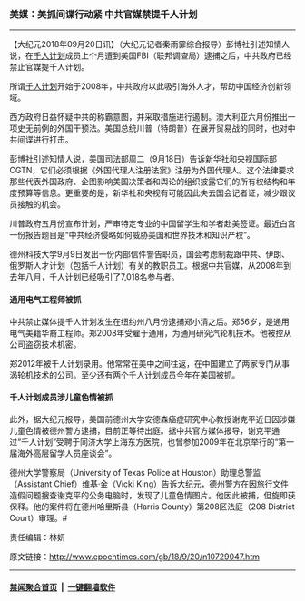 ### 美媒：美抓间谍行动紧 中共官媒禁提千人计划
------------------------

<p>【大纪元2018年09月20日讯】（大纪元记者秦雨霏综合报导）彭博社引述知情人说，在<a href="http://www.epochtimes.com/gb/tag/%E5%8D%83%E4%BA%BA%E8%AE%A1%E5%88%92.html">千人计划</a>成员上个月遭到美国FBI（联邦调查局）逮捕之后，中共政府已经禁止官媒提千人计划。</p>
<p>所谓<a href="http://www.epochtimes.com/gb/tag/%E5%8D%83%E4%BA%BA%E8%AE%A1%E5%88%92.html">千人计划</a>开始于2008年，中共政府以此吸引海外人才，帮助中国经济创新领域。</p>
<p>西方政府日益怀疑中共的称霸意图，并采取措施进行遏制。澳大利亚六月份推出一项史无前例的外国干预法。美国总统川普（特朗普）在展开贸易战的同时，也对中共间谍进行打击。</p>
<p>彭博社引述知情人说，美国司法部周二（9月18日）告诉新华社和央视国际部CGTN，它们必须根据《外国代理人注册法案》注册为外国代理人。这个法律要求那些代表外国政府、企图影响美国决策者和舆论的组织披露它们的所有权结构和年度预算等信息。更重要的是，新华社和央视有可能因此失去国会记者证，减少跟议员接触的机会。</p>
<p>川普政府五月份宣布计划，严审特定专业的中国留学生和学者赴美签证。最近白宫一份报告题目是“中共经济侵略如何威胁美国和世界技术和知识产权”。</p>
<p>德州科技大学9月9日发出一份内部信件警告职员，国会考虑制裁跟中共、伊朗、俄罗斯人才计划（包括千人计划）有关的教职员工。根据中共官媒，从2008年到去年八月，千人计划已经吸引了7,018名参与者。</p>
<h4><strong>通用电气工程师被抓</strong></h4>
<p>中共禁止媒体提千人计划发生在纽约州八月份逮捕郑小清之后。郑56岁，是通用电气美籍华裔工程师。郑2008年受雇于通用，为通用研究汽轮机技术。他被控从公司盗窃技术机密。</p>
<p>郑2012年被千人计划录用。他常常在美中之间往返，在中国建立了两家专门从事涡轮机技术的公司。至少还有两个千人计划成员今年在美国被抓。</p>
<h4><strong>千人计划成员涉儿童色情被抓</strong></h4>
<p>此外，据大纪元报导，美国前德州大学安德森癌症研究中心教授谢克平近日因涉嫌儿童色情被德州警方逮捕，目前正等待出庭。据中共官方媒体报导，谢克平通过“千人计划”受聘于同济大学上海东方医院，也曾参加2009年在北京举行的“第一届海外高层留学人员座谈会”。</p>
<p>德州大学警察局（University of Texas Police at Houston）助理总警监（Assistant Chief）维基·金（Vicki King）告诉大纪元，德州警方在因旅行文件造假问题搜查谢克平的公务电脑时，发现了儿童色情图片。他因此被捕，但旋即获保释。他的案件将在德州哈里斯县（Harris County）第208区法庭（208 District Court）审理。#</p>
<p>责任编辑：林妍</p>

原文链接：http://www.epochtimes.com/gb/18/9/20/n10729047.htm


------------------------
#### [禁闻聚合首页](https://github.com/gfw-breaker/banned-news/blob/master/README.md) &nbsp;|&nbsp;  [一键翻墙软件](https://github.com/gfw-breaker/nogfw/blob/master/README.md)
